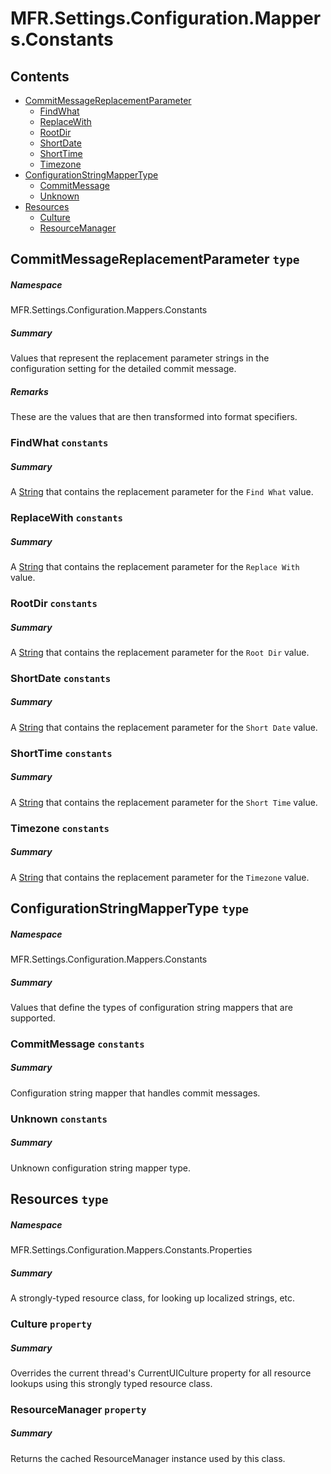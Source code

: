 <a name='assembly'></a>
# MFR.Settings.Configuration.Mappers.Constants

## Contents

- [CommitMessageReplacementParameter](#T-MFR-Settings-Configuration-Mappers-Constants-CommitMessageReplacementParameter 'MFR.Settings.Configuration.Mappers.Constants.CommitMessageReplacementParameter')
  - [FindWhat](#F-MFR-Settings-Configuration-Mappers-Constants-CommitMessageReplacementParameter-FindWhat 'MFR.Settings.Configuration.Mappers.Constants.CommitMessageReplacementParameter.FindWhat')
  - [ReplaceWith](#F-MFR-Settings-Configuration-Mappers-Constants-CommitMessageReplacementParameter-ReplaceWith 'MFR.Settings.Configuration.Mappers.Constants.CommitMessageReplacementParameter.ReplaceWith')
  - [RootDir](#F-MFR-Settings-Configuration-Mappers-Constants-CommitMessageReplacementParameter-RootDir 'MFR.Settings.Configuration.Mappers.Constants.CommitMessageReplacementParameter.RootDir')
  - [ShortDate](#F-MFR-Settings-Configuration-Mappers-Constants-CommitMessageReplacementParameter-ShortDate 'MFR.Settings.Configuration.Mappers.Constants.CommitMessageReplacementParameter.ShortDate')
  - [ShortTime](#F-MFR-Settings-Configuration-Mappers-Constants-CommitMessageReplacementParameter-ShortTime 'MFR.Settings.Configuration.Mappers.Constants.CommitMessageReplacementParameter.ShortTime')
  - [Timezone](#F-MFR-Settings-Configuration-Mappers-Constants-CommitMessageReplacementParameter-Timezone 'MFR.Settings.Configuration.Mappers.Constants.CommitMessageReplacementParameter.Timezone')
- [ConfigurationStringMapperType](#T-MFR-Settings-Configuration-Mappers-Constants-ConfigurationStringMapperType 'MFR.Settings.Configuration.Mappers.Constants.ConfigurationStringMapperType')
  - [CommitMessage](#F-MFR-Settings-Configuration-Mappers-Constants-ConfigurationStringMapperType-CommitMessage 'MFR.Settings.Configuration.Mappers.Constants.ConfigurationStringMapperType.CommitMessage')
  - [Unknown](#F-MFR-Settings-Configuration-Mappers-Constants-ConfigurationStringMapperType-Unknown 'MFR.Settings.Configuration.Mappers.Constants.ConfigurationStringMapperType.Unknown')
- [Resources](#T-MFR-Settings-Configuration-Mappers-Constants-Properties-Resources 'MFR.Settings.Configuration.Mappers.Constants.Properties.Resources')
  - [Culture](#P-MFR-Settings-Configuration-Mappers-Constants-Properties-Resources-Culture 'MFR.Settings.Configuration.Mappers.Constants.Properties.Resources.Culture')
  - [ResourceManager](#P-MFR-Settings-Configuration-Mappers-Constants-Properties-Resources-ResourceManager 'MFR.Settings.Configuration.Mappers.Constants.Properties.Resources.ResourceManager')

<a name='T-MFR-Settings-Configuration-Mappers-Constants-CommitMessageReplacementParameter'></a>
## CommitMessageReplacementParameter `type`

##### Namespace

MFR.Settings.Configuration.Mappers.Constants

##### Summary

Values that represent the replacement parameter strings in the configuration
setting for the detailed commit message.

##### Remarks

These are the values that are then transformed into format specifiers.

<a name='F-MFR-Settings-Configuration-Mappers-Constants-CommitMessageReplacementParameter-FindWhat'></a>
### FindWhat `constants`

##### Summary

A [String](http://msdn.microsoft.com/query/dev14.query?appId=Dev14IDEF1&l=EN-US&k=k:System.String 'System.String') that contains the replacement parameter for
the `Find What` value.

<a name='F-MFR-Settings-Configuration-Mappers-Constants-CommitMessageReplacementParameter-ReplaceWith'></a>
### ReplaceWith `constants`

##### Summary

A [String](http://msdn.microsoft.com/query/dev14.query?appId=Dev14IDEF1&l=EN-US&k=k:System.String 'System.String') that contains the replacement parameter for
the `Replace With` value.

<a name='F-MFR-Settings-Configuration-Mappers-Constants-CommitMessageReplacementParameter-RootDir'></a>
### RootDir `constants`

##### Summary

A [String](http://msdn.microsoft.com/query/dev14.query?appId=Dev14IDEF1&l=EN-US&k=k:System.String 'System.String') that contains the replacement parameter for
the `Root Dir` value.

<a name='F-MFR-Settings-Configuration-Mappers-Constants-CommitMessageReplacementParameter-ShortDate'></a>
### ShortDate `constants`

##### Summary

A [String](http://msdn.microsoft.com/query/dev14.query?appId=Dev14IDEF1&l=EN-US&k=k:System.String 'System.String') that contains the replacement parameter for
the `Short Date` value.

<a name='F-MFR-Settings-Configuration-Mappers-Constants-CommitMessageReplacementParameter-ShortTime'></a>
### ShortTime `constants`

##### Summary

A [String](http://msdn.microsoft.com/query/dev14.query?appId=Dev14IDEF1&l=EN-US&k=k:System.String 'System.String') that contains the replacement parameter for
the `Short Time` value.

<a name='F-MFR-Settings-Configuration-Mappers-Constants-CommitMessageReplacementParameter-Timezone'></a>
### Timezone `constants`

##### Summary

A [String](http://msdn.microsoft.com/query/dev14.query?appId=Dev14IDEF1&l=EN-US&k=k:System.String 'System.String') that contains the replacement parameter for
the `Timezone` value.

<a name='T-MFR-Settings-Configuration-Mappers-Constants-ConfigurationStringMapperType'></a>
## ConfigurationStringMapperType `type`

##### Namespace

MFR.Settings.Configuration.Mappers.Constants

##### Summary

Values that define the types of configuration string mappers that are supported.

<a name='F-MFR-Settings-Configuration-Mappers-Constants-ConfigurationStringMapperType-CommitMessage'></a>
### CommitMessage `constants`

##### Summary

Configuration string mapper that handles commit messages.

<a name='F-MFR-Settings-Configuration-Mappers-Constants-ConfigurationStringMapperType-Unknown'></a>
### Unknown `constants`

##### Summary

Unknown configuration string mapper type.

<a name='T-MFR-Settings-Configuration-Mappers-Constants-Properties-Resources'></a>
## Resources `type`

##### Namespace

MFR.Settings.Configuration.Mappers.Constants.Properties

##### Summary

A strongly-typed resource class, for looking up localized strings, etc.

<a name='P-MFR-Settings-Configuration-Mappers-Constants-Properties-Resources-Culture'></a>
### Culture `property`

##### Summary

Overrides the current thread's CurrentUICulture property for all
  resource lookups using this strongly typed resource class.

<a name='P-MFR-Settings-Configuration-Mappers-Constants-Properties-Resources-ResourceManager'></a>
### ResourceManager `property`

##### Summary

Returns the cached ResourceManager instance used by this class.
